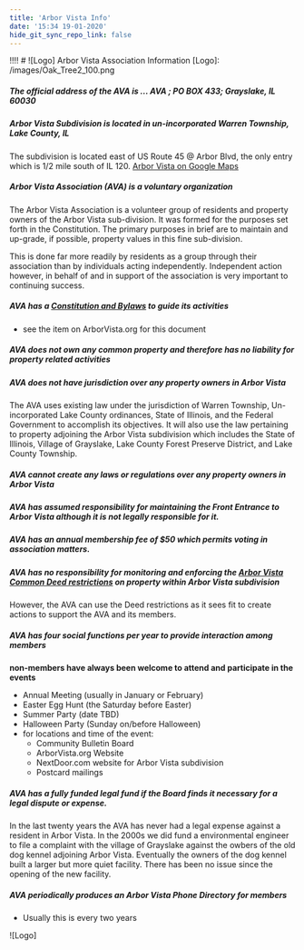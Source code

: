 ```yaml
---
title: 'Arbor Vista Info'
date: '15:34 19-01-2020'
hide_git_sync_repo_link: false
---
```


!!!! # ![Logo] Arbor Vista Association Information
[Logo]: /images/Oak_Tree2_100.png

##### The official address of the AVA is ... **AVA ; PO BOX 433; Grayslake, IL 60030**

##### Arbor Vista Subdivision is located in un-incorporated Warren Township, Lake County, IL

The subdivision is located east of US Route 45 @ Arbor Blvd, the only entry which is 1/2 mile south of IL 120. [Arbor Vista on Google Maps](https://www.google.com/maps/@42.3315518,-87.9990561,836m/data=!3m1!1e3)

##### Arbor Vista Association (AVA) is a voluntary organization

The Arbor Vista Association is a volunteer group of residents and property owners of the Arbor Vista sub-division. It was formed for the purposes set forth in the Constitution. The primary purposes in brief are to maintain and up-grade, if possible, property values in this fine sub-division.

This is done far more readily by residents as a group through their association than by individuals acting independently. Independent action however, in behalf of and in support of the association is very important to continuing success.

##### AVA has a [Constitution and Bylaws](https://arborvista.org/docs/constitution) to guide its activities
  
- see the item on ArborVista.org for this document

##### AVA does not own any common property and therefore has no liability for property related activities

##### AVA does not have jurisdiction over any property owners in Arbor Vista

The AVA uses existing law under the jurisdiction of Warren Township, Un-incorporated Lake County ordinances, State of Illinois, and the Federal Government to accomplish its objectives.  It will also use the law pertaining to property adjoining the Arbor Vista subdivision which includes the State of Illinois, Village of Grayslake, Lake County Forest Preserve District, and Lake County Township.

##### AVA cannot create any laws or regulations over any property owners in Arbor Vista

##### AVA has assumed responsibility for maintaining the Front Entrance to Arbor Vista although it is not legally responsible for it.

##### AVA has an annual membership fee of $50 which permits voting in association matters.

##### AVA has no responsibility for monitoring and enforcing the [Arbor Vista Common Deed restrictions](https://files.arborvista.org/docs/AVA_Deed_1.pdf) on property within Arbor Vista subdivision

However, the AVA can use the Deed restrictions as it sees fit to create actions to support the AVA and its members.

##### AVA has four social functions per year to provide interaction among members 

__**non-members have always been welcome to attend and participate in the events**__

- Annual Meeting (usually in January or February)
- Easter Egg Hunt (the Saturday before Easter)
- Summer Party (date TBD)
- Halloween Party (Sunday on/before Halloween)
- for locations and time of the event:
  - Community Bulletin Board
  - ArborVista.org  Website
  - NextDoor.com website for Arbor Vista subdivision
  - Postcard mailings

##### AVA has a fully funded legal fund if the Board finds it necessary for a legal dispute or expense.

In the last twenty years the AVA has never had a legal expense against a resident in Arbor Vista. In the 2000s we did fund a environmental engineer to file a complaint with the village of Grayslake against the owbers of the old dog kennel adjoining Arbor Vista.   Eventually the owners of the dog kennel built a larger but more quiet facility.  There has been no issue since the opening of the new facility.

##### AVA periodically produces an Arbor Vista Phone Directory for members

- Usually this is every two years

![Logo]
